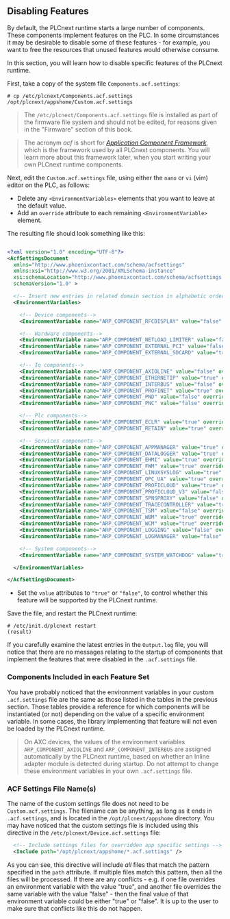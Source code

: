 ## Disabling Features

By default, the PLCnext runtime starts a large number of components. These components implement features on the PLC. In some circumstances it may be desirable to disable some of these features - for example, you want to free the resources that unused features would otherwise consume.

In this section, you will learn how to disable specific features of the PLCnext runtime.

First, take a copy of the system file `Components.acf.settings`:

```text
# cp /etc/plcnext/Components.acf.settings /opt/plcnext/appshome/Custom.acf.settings
```

> The `/etc/plcnext/Components.acf.settings` file is installed as part of the firmware file system and should not be edited, for reasons given in the "Firmware" section of this book.

> The acronym *acf* is short for [*Application Component Framework*][acf-info], which is the framework used by all PLCnext components. You will learn more about this framework later, when you start writing your own PLCnext runtime components.

Next, edit the `Custom.acf.settings` file, using either the `nano` or `vi` (vim) editor on the PLC, as follows:

* Delete any `<EnvironmentVariables>` elements that you want to leave at the default value.
* Add an `override` attribute to each remaining `<EnvironmentVariable>` element.

The resulting file should look something like this:

```xml

<?xml version="1.0" encoding="UTF-8"?>
<AcfSettingsDocument
  xmlns="http://www.phoenixcontact.com/schema/acfsettings"
  xmlns:xsi="http://www.w3.org/2001/XMLSchema-instance"
  xsi:schemaLocation="http://www.phoenixcontact.com/schema/acfsettings.xsd"
  schemaVersion="1.0" >

  <!-- Insert new entries in related domain section in alphabetic order -->
  <EnvironmentVariables>

    <!-- Device components-->
    <EnvironmentVariable name="ARP_COMPONENT_RFCDISPLAY" value="false" override="true" />

    <!-- Hardware components-->
    <EnvironmentVariable name="ARP_COMPONENT_NETLOAD_LIMITER" value="false" override="true" />
    <EnvironmentVariable name="ARP_COMPONENT_EXTERNAL_PCI" value="false" override="true" />
    <EnvironmentVariable name="ARP_COMPONENT_EXTERNAL_SDCARD" value="true" override="true" />

    <!-- Io components-->
    <EnvironmentVariable name="ARP_COMPONENT_AXIOLINE" value="false" override="true" />
    <EnvironmentVariable name="ARP_COMPONENT_ETHERNETIP" value="true" override="true" />
    <EnvironmentVariable name="ARP_COMPONENT_INTERBUS" value="false" override="true" />
    <EnvironmentVariable name="ARP_COMPONENT_PROFINET" value="true" override="true" />
    <EnvironmentVariable name="ARP_COMPONENT_PND" value="false" override="true" />
    <EnvironmentVariable name="ARP_COMPONENT_PNC" value="false" override="true" />

    <!-- Plc components-->
    <EnvironmentVariable name="ARP_COMPONENT_ECLR" value="true" override="true" />
    <EnvironmentVariable name="ARP_COMPONENT_RETAIN" value="true" override="true" />

    <!-- Services components-->
    <EnvironmentVariable name="ARP_COMPONENT_APPMANAGER" value="true" override="true" />
    <EnvironmentVariable name="ARP_COMPONENT_DATALOGGER" value="true" override="true" />
    <EnvironmentVariable name="ARP_COMPONENT_EHMI" value="true" override="true" />
    <EnvironmentVariable name="ARP_COMPONENT_FWM" value="true" override="true" />
    <EnvironmentVariable name="ARP_COMPONENT_LINUXSYSLOG" value="true" override="true" />
    <EnvironmentVariable name="ARP_COMPONENT_OPC_UA" value="true" override="true" />
    <EnvironmentVariable name="ARP_COMPONENT_PROFICLOUD" value="true" override="true" />
    <EnvironmentVariable name="ARP_COMPONENT_PROFICLOUD_V3" value="false" override="true" />
    <EnvironmentVariable name="ARP_COMPONENT_SPNSPROXY" value="false" override="true" />
    <EnvironmentVariable name="ARP_COMPONENT_TRACECONTROLLER" value="true" override="true" />
    <EnvironmentVariable name="ARP_COMPONENT_TSM" value="false" override="true" />
    <EnvironmentVariable name="ARP_COMPONENT_WBM" value="true" override="true" />
    <EnvironmentVariable name="ARP_COMPONENT_WCM" value="true" override="true" />
    <EnvironmentVariable name="ARP_COMPONENT_LOGGING" value="false" override="true" />
    <EnvironmentVariable name="ARP_COMPONENT_LOGMANAGER" value="false" override="true" />

    <!-- System components-->
    <EnvironmentVariable name="ARP_COMPONENT_SYSTEM_WATCHDOG" value="true" override="true" />

  </EnvironmentVariables>

</AcfSettingsDocument>
```

* Set the `value` attributes to `"true"` or `"false"`, to control whether this feature will be supported by the PLCnext runtime.

Save the file, and restart the PLCnext runtime:

```text
# /etc/init.d/plcnext restart
(result)
```

If you carefully examine the latest entries in the `Output.log` file, you will notice that there are no messages relating to the startup of components that implement the features that were disabled in the `.acf.settings` file.

### Components Included in each Feature Set

You have probably noticed that the environment variables in your custom `.acf.settings` file are the same as those listed in the tables in the previous section. Those tables provide a reference for which components will be instantiated (or not) depending on the value of a specific environment variable. In some cases, the library implementing that feature will not even be loaded by the PLCnext runtime.

> On AXC devices, the values of the environment variables `ARP_COMPONENT_AXIOLINE` and `ARP_COMPONENT_INTERBUS` are assigned automatically by the PLCnext runtime, based on whether an Inline adapter module is detected during startup. Do not attempt to change these environment variables in your own `.acf.settings` file.

### ACF Settings File Name(s)

The name of the custom settings file does not need to be `Custom.acf.settings`. The filename can be anything, as long as it ends in `.acf.settings`, and is located in the `/opt/plcnext/appshome` directory. You may have noticed that the custom settings file is included using this directive in the `/etc/plcnext/Device.acf.settings` file:

```xml
  <!-- Include settings files for overridden app specific settings -->
  <Include path="/opt/plcnext/appshome/*.acf.settings" />
```

As you can see, this directive will include *all* files that match the pattern specified in the `path` attribute. If multiple files match this pattern, then all the files will be processed. If there are any conflicts - e.g. if one file overrides an environment variable with the value "true", and another file overrides the same variable with the value "false" - then the final value of that environment variable could be either "true" or "false". It is up to the user to make sure that conflicts like this do not happen.

[acf-info]: https://www.plcnext.help/te/Programming/Cpp/Cpp_program_structure/ACF_Application_Component_Framework.htm
